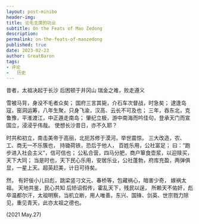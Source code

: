 ```yaml
---
layout: post-minibo
header-img: 
title: 论毛主席的功业
subtitle: On the Feats of Mao Zedong
description: 
permalink: on-the-feats-of-maozedong
published: true
date: 2023-02-23
author: GreatBaron
tags:
- 评论
-	历史
---
```


昔者，太祖决起于长沙
后困顿于井冈山
瑞金之难，败走遵义

雪被马背，身没不毛者众矣；
国府三言其毙，介石车次督战，时急矣；
逮逢岛寇，窑洞运筹，八年生聚，只身飞渝，汉高、云长不可及也；
三年，吞东北，克鲁豫，平淮渡江，中正遁走南岛；
肇纪立极，游中南海而吟佳句，登承天门而宣国立，浸浸乎伟哉。
使想长沙昔日，亦不久耶？


时共和初立，南击美帝于高丽，北扼苏修于漠河，举世震惊。
三大改造，农、工、商无一不乐簇也，
持锄荷铁，恐后于他人，
百姓乐用，公社富足；
曰：“跑步进入社会主义”，信可信也；
公私合营，四马分肥，商户箪食壶浆，以迎赎买，天下大同；
当是时也，天下民心乐用，安居乐业，公社蓬勃，府库充盈，两弹俱显，一星上天。超英赶美，计日可待矣。

然，
有奸佞小儿曰彪，跳梁竖刁文元、春桥等，包藏祸心，暗害少奇，
嫁祸太祖。
天地共鉴，民心共知
后矫诏假传，霍乱天下，残民以逞，
所赖天不佑奸，彪卒温都尔汗，太祖明察，当机立断，用人唯善。东兴、国锋、剑英、世宗戮力除见，重见青天，此亦太祖之德也。

(2021 May.27)
